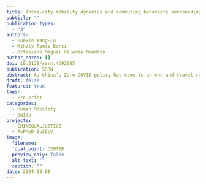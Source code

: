 ```yaml
---
title: Intra-city mobility dynamics and commuting behaviors surrounding the Zero-COVID policy and reopening in China
subtitle: ""
publication_types:
  - "3"
authors:
  - Huaxin Wang-Lu
  - Mihály Tamás Borsi
  - Octasiano Miguel Valerio Mendoza
author_notes: []
doi: 10.2139/ssrn.4692985
publication: SSRN
abstract: As China’s Zero-COVID policy has come to an end and travel restrictions have been removed, the country’s mobility patterns are very likely to become more heterogeneous than during the pandemic. Human mobility is a key mechanism through which economic activities emerge and viruses spread. It can bring both advantages and challenges to cities with different characteristics. This paper investigates intra-city mobility trajectories of 368 Chinese cities within a non-linear time-varying latent factor framework to uncover the evolution of  heterogeneity in local travel behavior amidst that China has been approaching the turning point of the post-pandemic new normal. To this end, we compiled a novel panel on a weekly basis, using the latest Baidu Mobility Data and the risk-level data released by the State Council of the People's Republic of China. We further examine the effects of exposure to high COVID-19 risk in the city on commuting behavior between May 17, 2021 and June 26, 2022. Our results provide stylized facts on stratified local travel across China -- first, the 368 cities can be categorized into six clusters based on their mobility dynamics, and second, the gaps in intra-city mobility tend to narrow within each cluster but widen between different clusters. Moreover, exposure to high COVID-19 risk has a stronger impact on home-workplace commuting rates than on dining-, leisure, and recreational travel rates, persistently dampening commuting behavior. In addition, divisions in intra-city travel strength and commuting behavior between western regions and the rest of China are evident. In sum, this paper suggests that the daily life and economic activities which depend heavily on human mobility are recovering at different rates across China.
draft: false
featured: true
tags:
  - Pre-print
categories:
  - Human Mobility
  - Baidu
projects:
  - CHINEQUALJUSTICE
  - PoPMeD-SuSDeV
image:
  filename:
  focal_point: CENTER
  preview_only: false
  alt_text: ""
  caption: ""
date: 2024-03-08
---
```

